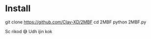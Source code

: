 # Install
git clone https://github.com/Clay-XD/2MBF
cd 2MBF
python 2MBF.py



Sc rikod 😅
Udh ijin kok
